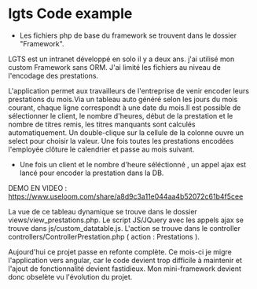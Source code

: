 # lgts Code example


- Les fichiers php de base du framework se trouvent dans le dossier "Framework".

LGTS est un intranet développé en solo il y a deux ans. j'ai utilisé mon custom Framework sans ORM.
J'ai limité les fichiers au niveau de l'encodage des prestations.

L'application permet aux travailleurs de l'entreprise de venir encoder leurs prestations du mois.Via un tableau auto généré selon les jours du mois courant, chaque ligne correspondt à une date du mois.Il est possible de sélectionner le client, le nombre d'heures, début de la prestation et le nombre de titres remis, les titres manquants sont calculés automatiquement. Un double-clique sur la cellule de la colonne ouvre un select pour choisir la valeur. Une fois toutes les prestations encodées l'employée clôture le calendrier et passe au mois suivant.

- Une fois un client et le nombre d'heure séléctionné , un appel ajax est lancé pour encoder la prestation dans la DB. 

DEMO EN VIDEO :
https://www.useloom.com/share/a8d9c3a11e044aa4b52072c61b4f5cee

La vue de ce tableau dynamique se trouve dans le dossier views/view_prestations.php.
Le script JS/JQuery avec les appels ajax se trouve dans js/custom_datatable.js.
L'action se trouve dans le controller controllers/ControllerPrestation.php ( action : Prestations ).

Aujourd'hui ce projet passe en refonte complète. Ce mois-ci je migre l'application vers angular, car le code devient trop difficile à maintenir et l'ajout de fonctionnalité devient fastidieux. Mon mini-framework devient donc obselète vu l'évolution du projet.
